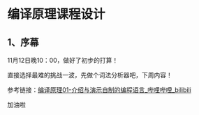 # 编译原理课程设计

## 1、序幕

11月12日晚10：00，做好了初步的打算！

直接选择最难的挑战一波，先做个词法分析器吧，下周内容！



参考链接：[编译原理01-介绍与演示自制的编程语言_哔哩哔哩_bilibili](https://www.bilibili.com/video/BV1LZ4y1T7Gn/?spm_id_from=333.999.0.0&vd_source=8e2adf0b27ba432e5223d2fcecd154fb)

加油啦

